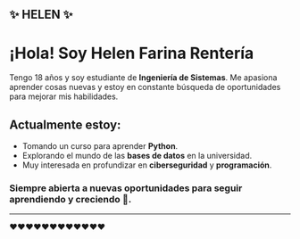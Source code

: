 ## ✨ HELEN ✨ 
# ¡Hola! Soy Helen Farina Rentería

Tengo 18 años y soy estudiante de **Ingeniería de Sistemas**. Me apasiona aprender cosas nuevas y estoy en constante búsqueda de oportunidades para mejorar mis habilidades.

## Actualmente estoy:
- Tomando un curso para aprender **Python**.
- Explorando el mundo de las **bases de datos** en la universidad.
- Muy interesada en profundizar en **ciberseguridad** y **programación**.

### Siempre abierta a nuevas oportunidades para seguir aprendiendo y creciendo 🚀.

---
❤️❤️❤️❤️❤️❤️❤️❤️❤️❤️❤️❤️
